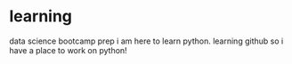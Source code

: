 # learning
data science bootcamp prep
i am here to learn python.  learning github so i have a place to work on python!
